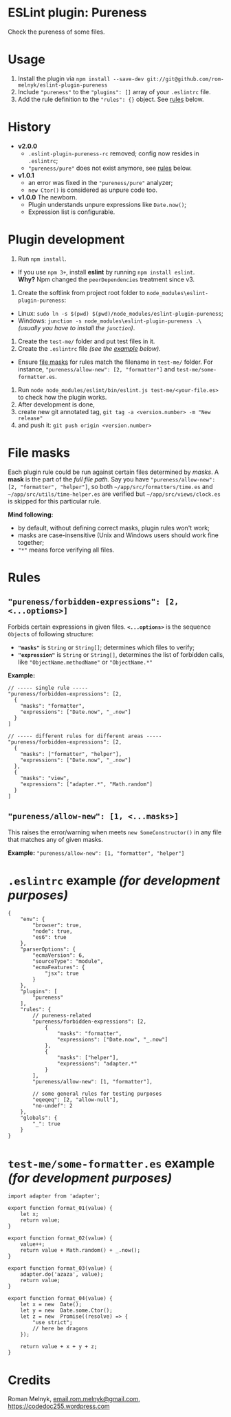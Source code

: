 # ESLint plugin: Pureness
Check the pureness of some files.

# Usage
1. Install the plugin via `npm install --save-dev git://git@github.com/rom-melnyk/eslint-plugin-pureness`
1. Include `"pureness"` to the `"plugins": []` array of your `.eslintrc` file.
1. Add the rule definition to the `"rules": {}` object. See [rules](#rules) below.

# History
- **v2.0.0**
  - `.eslint-plugin-pureness-rc` removed; config now resides in `.eslintrc`;
  - `"pureness/pure"` does not exist anymore, see [rules](#rules) below.
- **v1.0.1**
  - an error was fixed in the `"pureness/pure"` analyzer;
  - `new Ctor()` is considered as unpure code too.
- **v1.0.0** The newborn.
  - Plugin understands unpure expressions like `Date.now()`;
  - Expression list is configurable.

# Plugin development
1. Run `npm install`.
  - If you use `npm 3+`, install **eslint** by running `npm install eslint`.  
   **Why?** Npm changed the `peerDependencies` treatment since v3.
1. Create the softlink from project root folder to `node_modules\eslint-plugin-pureness`:
  - Linux: `sudo ln -s $(pwd) $(pwd)/node_modules/eslint-plugin-pureness`;
  - Windows: `junction -s node_modules\eslint-plugin-pureness .\` _(usually you have to install the `junction`)_.
1. Create the `test-me/` folder and put test files in it.
1. Create the `.eslintrc` file _(see the [example](#eslintrc-example) below)._
  - Ensure [file masks](#file-masks) for rules match the filename in `test-me/` folder. For instance, `"pureness/allow-new": [2, "formatter"]` and `test-me/some-formatter.es`.
1. Run `node node_modules/eslint/bin/eslint.js test-me/<your-file.es>` to check how the plugin works.
1. After development is done,
  1. create new git annotated tag, `git tag -a <version.number> -m "New release"`
  1. and push it: `git push origin <version.number>`

# File masks
Each plugin rule could be run against certain files determined by _masks_. A **mask** is the part of the _full file path._ Say you have `"pureness/allow-new": [2, "formatter", "helper"]`, so both `~/app/src/formatters/time.es` and `~/app/src/utils/time-helper.es` are verified but `~/app/src/views/clock.es` is skipped for this particular rule.

**Mind following:**
- by default, without defining correct masks, plugin rules won't work;
- masks are case-insensitive (Unix and Windows users should work fine together;
- `"*"` means force verifying all files.

# Rules
## `"pureness/forbidden-expressions": [2, <...options>]`
Forbids certain expressions in given files. **`<...options>`** is the sequence `Object`s of following structure:

- **`"masks"`** is `String` or `String[]`; determines which files to verify;
- **`"expression"`** is `String` or `String[]`, determines the list of forbidden calls, like `"ObjectName.methodName"` or `"ObjectName.*"`

**Example:**
```
// ----- single rule -----
"pureness/forbidden-expressions": [2,
  {
    "masks": "formatter",
    "expressions": ["Date.now", "_.now"]
  }
]

// ----- different rules for different areas -----
"pureness/forbidden-expressions": [2,
  {
    "masks": ["formatter", "helper"],
    "expressions": ["Date.now", "_.now"]
  },
  {
    "masks": "view",
    "expressions": ["adapter.*", "Math.random"]
  }
]
```

## `"pureness/allow-new": [1, <...masks>]`
This raises the error/warning when meets `new SomeConstructor()` in any file that matches any of given masks.

**Example:** `"pureness/allow-new": [1, "formatter", "helper"]`

# `.eslintrc` example _(for development purposes)_
```
{
    "env": {
        "browser": true,
        "node": true,
        "es6": true
    },
    "parserOptions": {
        "ecmaVersion": 6,
        "sourceType": "module",
        "ecmaFeatures": {
            "jsx": true
        }
    },
    "plugins": [
        "pureness"
    ],
    "rules": {
        // pureness-related
        "pureness/forbidden-expressions": [2,
            {
                "masks": "formatter",
                "expressions": ["Date.now", "_.now"]
            },
            {
                "masks": ["helper"],
                "expressions": "adapter.*"
            }
        ],
        "pureness/allow-new": [1, "formatter"],

        // some general rules for testing purposes
        "eqeqeq": [2, "allow-null"],
        "no-undef": 2
    },
    "globals": {
        "_": true
    }
}
```

# `test-me/some-formatter.es` example _(for development purposes)_
```
import adapter from 'adapter';

export function format_01(value) {
    let x;
    return value;
}

export function format_02(value) {
    value++;
    return value + Math.random() + _.now();
}

export function format_03(value) {
    adapter.do('azaza', value);
    return value;
}

export function format_04(value) {
    let x = new  Date();
    let y = new  Date.some.Ctor();
    let z = new  Promise((resolve) => {
        "use strict";
        // here be dragons
    });

    return value + x + y + z;
}
```

# Credits
Roman Melnyk, <email.rom.melnyk@gmail.com>, https://codedoc255.wordpress.com
